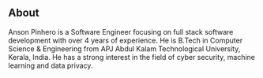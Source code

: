 ## About

Anson Pinhero is a Software Engineer focusing on full stack software development with over 4 years of experience. He is B.Tech in Computer Science & Engineering from APJ Abdul Kalam Technological University, Kerala, India. He has a strong interest in the field of cyber security, machine learning and data privacy.
